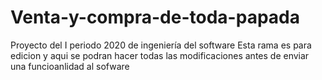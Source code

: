 # Venta-y-compra-de-toda-papada
Proyecto del I periodo 2020 de ingeniería del software
Esta rama es para edicion y aqui se podran hacer todas las modificaciones antes de enviar una funcioanlidad al sofware
